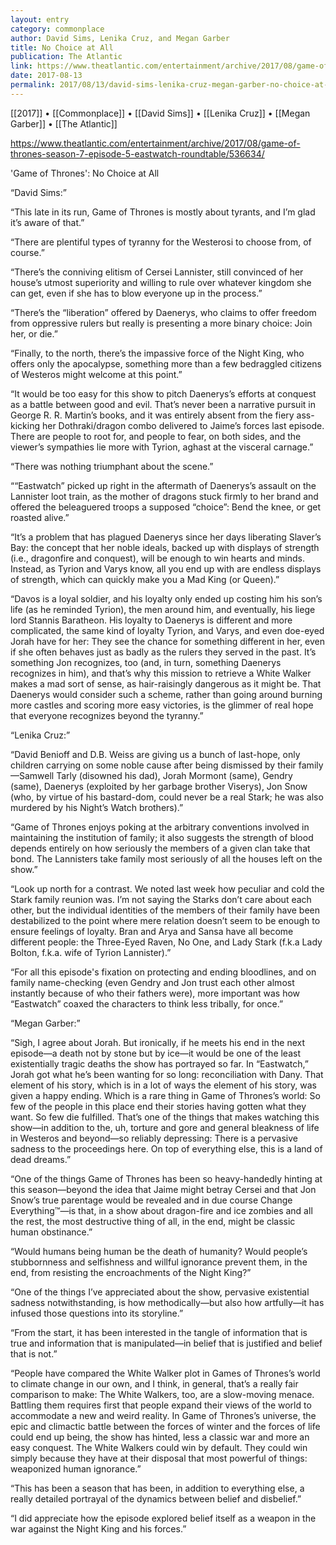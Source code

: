 ```yaml
---
layout: entry
category: commonplace
author: David Sims, Lenika Cruz, and Megan Garber
title: No Choice at All
publication: The Atlantic
link: https://www.theatlantic.com/entertainment/archive/2017/08/game-of-thrones-season-7-episode-5-eastwatch-roundtable/536634/
date: 2017-08-13
permalink: 2017/08/13/david-sims-lenika-cruz-megan-garber-no-choice-at-all
---
```


[[2017]] • [[Commonplace]] • [[David Sims]] • [[Lenika Cruz]] • [[Megan Garber]] • [[The Atlantic]] 

https://www.theatlantic.com/entertainment/archive/2017/08/game-of-thrones-season-7-episode-5-eastwatch-roundtable/536634/

'Game of Thrones': No Choice at All

“David Sims:”

“This late in its run, Game of Thrones is mostly about tyrants, and I’m glad it’s aware of that.”

“There are plentiful types of tyranny for the Westerosi to choose from, of course.”

“There’s the conniving elitism of Cersei Lannister, still convinced of her house’s utmost superiority and willing to rule over whatever kingdom she can get, even if she has to blow everyone up in the process.”

“There’s the “liberation” offered by Daenerys, who claims to offer freedom from oppressive rulers but really is presenting a more binary choice: Join her, or die.”

“Finally, to the north, there’s the impassive force of the Night King, who offers only the apocalypse, something more than a few bedraggled citizens of Westeros might welcome at this point.”

“It would be too easy for this show to pitch Daenerys’s efforts at conquest as a battle between good and evil. That’s never been a narrative pursuit in George R. R. Martin’s books, and it was entirely absent from the fiery ass-kicking her Dothraki/dragon combo delivered to Jaime’s forces last episode. There are people to root for, and people to fear, on both sides, and the viewer’s sympathies lie more with Tyrion, aghast at the visceral carnage.”

“There was nothing triumphant about the scene.”

““Eastwatch” picked up right in the aftermath of Daenerys’s assault on the Lannister loot train, as the mother of dragons stuck firmly to her brand and offered the beleaguered troops a supposed “choice”: Bend the knee, or get roasted alive.”

“It’s a problem that has plagued Daenerys since her days liberating Slaver’s Bay: the concept that her noble ideals, backed up with displays of strength (i.e., dragonfire and conquest), will be enough to win hearts and minds. Instead, as Tyrion and Varys know, all you end up with are endless displays of strength, which can quickly make you a Mad King (or Queen).”

“Davos is a loyal soldier, and his loyalty only ended up costing him his son’s life (as he reminded Tyrion), the men around him, and eventually, his liege lord Stannis Baratheon. His loyalty to Daenerys is different and more complicated, the same kind of loyalty Tyrion, and Varys, and even doe-eyed Jorah have for her: They see the chance for something different in her, even if she often behaves just as badly as the rulers they served in the past. It’s something Jon recognizes, too (and, in turn, something Daenerys recognizes in him), and that’s why this mission to retrieve a White Walker makes a mad sort of sense, as hair-raisingly dangerous as it might be. That Daenerys would consider such a scheme, rather than going around burning more castles and scoring more easy victories, is the glimmer of real hope that everyone recognizes beyond the tyranny.”

“Lenika Cruz:”

“David Benioff and D.B. Weiss are giving us a bunch of last-hope, only children carrying on some noble cause after being dismissed by their family—Samwell Tarly (disowned his dad), Jorah Mormont (same), Gendry (same), Daenerys (exploited by her garbage brother Viserys), Jon Snow (who, by virtue of his bastard-dom, could never be a real Stark; he was also murdered by his Night’s Watch brothers).”

“Game of Thrones enjoys poking at the arbitrary conventions involved in maintaining the institution of family; it also suggests the strength of blood depends entirely on how seriously the members of a given clan take that bond. The Lannisters take family most seriously of all the houses left on the show.”

“Look up north for a contrast. We noted last week how peculiar and cold the Stark family reunion was. I’m not saying the Starks don’t care about each other, but the individual identities of the members of their family have been destabilized to the point where mere relation doesn’t seem to be enough to ensure feelings of loyalty. Bran and Arya and Sansa have all become different people: the Three-Eyed Raven, No One, and Lady Stark (f.k.a Lady Bolton, f.k.a. wife of Tyrion Lannister).”

“For all this episode's fixation on protecting and ending bloodlines, and on family name-checking (even Gendry and Jon trust each other almost instantly because of who their fathers were), more important was how “Eastwatch” coaxed the characters to think less tribally, for once.”

“Megan Garber:”

“Sigh, I agree about Jorah. But ironically, if he meets his end in the next episode—a death not by stone but by ice—it would be one of the least existentially tragic deaths the show has portrayed so far. In “Eastwatch,” Jorah got what he’s been wanting for so long: reconciliation with Dany. That element of his story, which is in a lot of ways the element of his story, was given a happy ending. Which is a rare thing in Game of Thrones’s world: So few of the people in this place end their stories having gotten what they want. So few die fulfilled. That’s one of the things that makes watching this show—in addition to the, uh, torture and gore and general bleakness of life in Westeros and beyond—so reliably depressing: There is a pervasive sadness to the proceedings here. On top of everything else, this is a land of dead dreams.”

“One of the things Game of Thrones has been so heavy-handedly hinting at this season—beyond the idea that Jaime might betray Cersei and that Jon Snow’s true parentage would be revealed and in due course Change Everything™—is that, in a show about dragon-fire and ice zombies and all the rest, the most destructive thing of all, in the end, might be classic human obstinance.”

“Would humans being human be the death of humanity? Would people’s stubbornness and selfishness and willful ignorance prevent them, in the end, from resisting the encroachments of the Night King?”

“One of the things I’ve appreciated about the show, pervasive existential sadness notwithstanding, is how methodically—but also how artfully—it has infused those questions into its storyline.”

“From the start, it has been interested in the tangle of information that is true and information that is manipulated—in belief that is justified and belief that is not.”

“People have compared the White Walker plot in Games of Thrones’s world to climate change in our own, and I think, in general, that’s a really fair comparison to make: The White Walkers, too, are a slow-moving menace. Battling them requires first that people expand their views of the world to accommodate a new and weird reality. In Game of Thrones’s universe, the epic and climactic battle between the forces of winter and the forces of life could end up being, the show has hinted, less a classic war and more an easy conquest. The White Walkers could win by default. They could win simply because they have at their disposal that most powerful of things: weaponized human ignorance.”

“This has been a season that has been, in addition to everything else, a really detailed portrayal of the dynamics between belief and disbelief.”

“I did appreciate how the episode explored belief itself as a weapon in the war against the Night King and his forces.”

